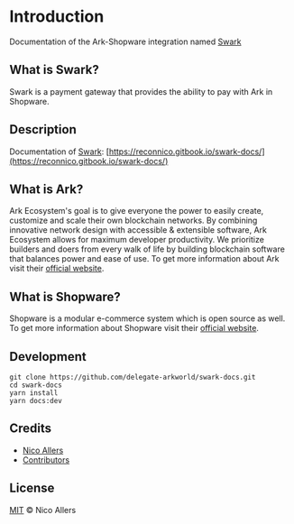 # Introduction

Documentation of the Ark-Shopware integration named [Swark](https://github.com/delegate-arkworld/swark)

## What is Swark?

Swark is a payment gateway that provides the ability to pay with Ark in Shopware.

## Description

Documentation of [Swark](https://github.com/delegate-arkworld/swark): [https://reconnico.gitbook.io/swark-docs/](https://reconnico.gitbook.io/swark-docs/)

## What is Ark?

Ark Ecosystem's goal is to give everyone the power to easily create, customize and scale their own blockchain networks. By combining innovative network design with accessible & extensible software, Ark Ecosystem allows for maximum developer productivity. We prioritize builders and doers from every walk of life by building blockchain software that balances power and ease of use. To get more information about Ark visit their [official website](https://ark.io/).

## What is Shopware?

Shopware is a modular e-commerce system which is open source as well. To get more information about Shopware visit their [official website](https://en.shopware.com/).

## Development

```text
git clone https://github.com/delegate-arkworld/swark-docs.git
cd swark-docs
yarn install
yarn docs:dev
```

## Credits

* [Nico Allers](https://github.com/reconnico)
* [Contributors](https://github.com/delegate-arkworld/swark-docs/tree/25ca97d6aeef97afe6d49826012e568bfa8f99c1/contributors/README.md)

## License

[MIT](https://github.com/delegate-arkworld/swark-docs/tree/25ca97d6aeef97afe6d49826012e568bfa8f99c1/LICENSE/README.md) © Nico Allers
